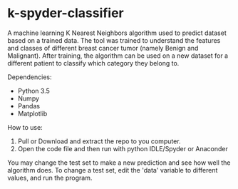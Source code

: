 # k-spyder-classifier
A machine learning K Nearest Neighbors algorithm used to predict  dataset based on a trained data. The tool was trained to understand the features and classes of different breast cancer tumor (namely Benign and Malignant). After training, the algorithm can be used on a new dataset for a different patient to classify which category they belong to. 

Dependencies:
  - Python 3.5
  - Numpy
  - Pandas
  - Matplotlib
 
 
How to use:
1. Pull or Download and extract the repo to you computer.
2. Open the code file and then run with python IDLE/Spyder or Anaconder

You may change the test set to make a new prediction and see how well the algorithm does.
To change a test set, edit the 'data' variable to different values, and run the program.
